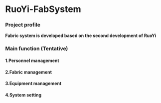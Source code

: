 # RuoYi-FabSystem

### Project profile

**Fabric system is developed based on the second development of RuoYi**

### Main function (Tentative)

#### 1.Personnel management
#### 2.Fabric management
#### 3.Equipment management
#### 4.System setting
